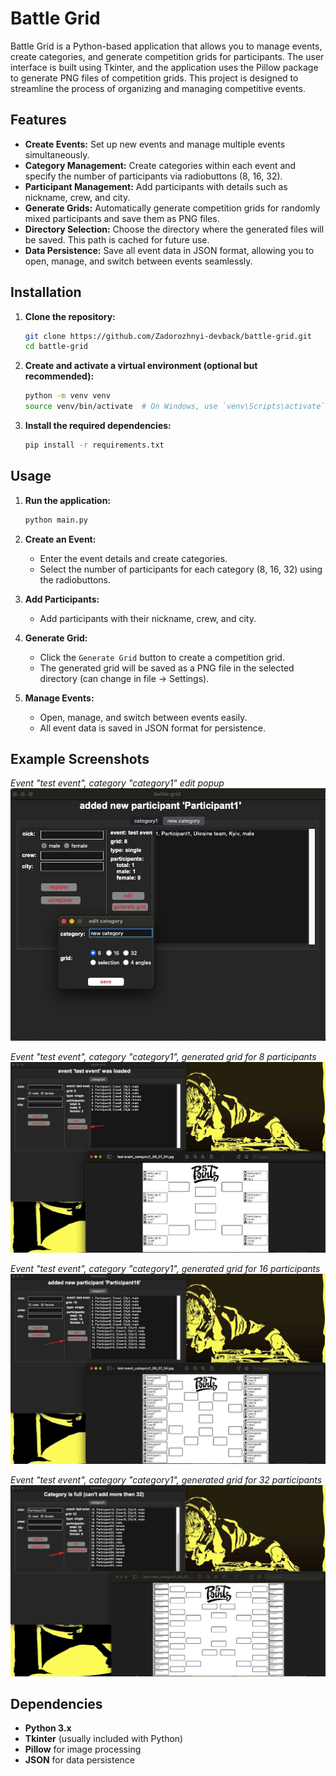 # Battle Grid

Battle Grid is a Python-based application that allows you to manage events, create categories, and generate competition grids for participants. The user interface is built using Tkinter, and the application uses the Pillow package to generate PNG files of competition grids. This project is designed to streamline the process of organizing and managing competitive events.

## Features

- **Create Events:** Set up new events and manage multiple events simultaneously.
- **Category Management:** Create categories within each event and specify the number of participants via radiobuttons (8, 16, 32).
- **Participant Management:** Add participants with details such as nickname, crew, and city.
- **Generate Grids:** Automatically generate competition grids for randomly mixed participants and save them as PNG files.
- **Directory Selection:** Choose the directory where the generated files will be saved. This path is cached for future use.
- **Data Persistence:** Save all event data in JSON format, allowing you to open, manage, and switch between events seamlessly.

## Installation

1. **Clone the repository:**
    ```sh
    git clone https://github.com/Zadorozhnyi-devback/battle-grid.git
    cd battle-grid
    ```

2. **Create and activate a virtual environment (optional but recommended):**
    ```sh
    python -m venv venv
    source venv/bin/activate  # On Windows, use `venv\Scripts\activate`
    ```

3. **Install the required dependencies:**
    ```sh
    pip install -r requirements.txt
    ```

## Usage

1. **Run the application:**
    ```sh
    python main.py
    ```

2. **Create an Event:**
    - Enter the event details and create categories.
    - Select the number of participants for each category (8, 16, 32) using the radiobuttons.
    
3. **Add Participants:**
    - Add participants with their nickname, crew, and city.

4. **Generate Grid:**
    - Click the `Generate Grid` button to create a competition grid.
    - The generated grid will be saved as a PNG file in the selected directory (can change in file -> Settings).

5. **Manage Events:**
    - Open, manage, and switch between events easily.
    - All event data is saved in JSON format for persistence.

## Example Screenshots

*Event "test event", category "category1" edit popup*
![1.jpeg](screenshots/1.jpeg)

*Event "test event", category "category1", generated grid for 8 participants*
![4.jpeg](screenshots/4.jpeg)

*Event "test event", category "category1", generated grid for 16 participants*
![2.jpeg](screenshots/2.jpeg)

*Event "test event", category "category1", generated grid for 32 participants*
![3.jpeg](screenshots/3.jpeg)

## Dependencies

- **Python 3.x**
- **Tkinter** (usually included with Python)
- **Pillow** for image processing
- **JSON** for data persistence
